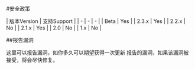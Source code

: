 ﻿#安全政策


| 版本Version | 支持Support |
| - | - | - |
| Beta | Yes |
| 2.3.x | Yes |
| 2.2.x | No |
| 2.1.x | Yes |
| 2.0 | No |
| 1.x | No |

##报告漏洞

这里可以报告漏洞，如你多久可以期望获得一次更新
报告的漏洞，如果该漏洞被接受，将会尽快修复。
